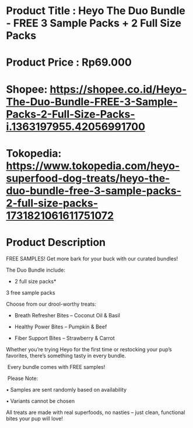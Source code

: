 # Product Title : Heyo The Duo Bundle - FREE 3 Sample Packs + 2 Full Size Packs

# Product Price : Rp69.000

# Shopee: https://shopee.co.id/Heyo-The-Duo-Bundle-FREE-3-Sample-Packs-2-Full-Size-Packs-i.1363197955.42056991700

# Tokopedia: https://www.tokopedia.com/heyo-superfood-dog-treats/heyo-the-duo-bundle-free-3-sample-packs-2-full-size-packs-1731821061611751072

# Product Description

FREE SAMPLES! Get more bark for your buck with our curated bundles!

The Duo Bundle include:

- 2 full size packs\*

3 free sample packs

Choose from our drool-worthy treats:

- Breath Refresher Bites – Coconut Oil & Basil

- Healthy Power Bites – Pumpkin & Beef

- Fiber Support Bites – Strawberry & Carrot

Whether you’re trying Heyo for the first time or restocking your pup’s favorites, there’s something tasty in every bundle.

️ Every bundle comes with FREE samples!

️ Please Note:

• Samples are sent randomly based on availability

• Variants cannot be chosen

All treats are made with real superfoods, no nasties – just clean, functional bites your pup will love!
